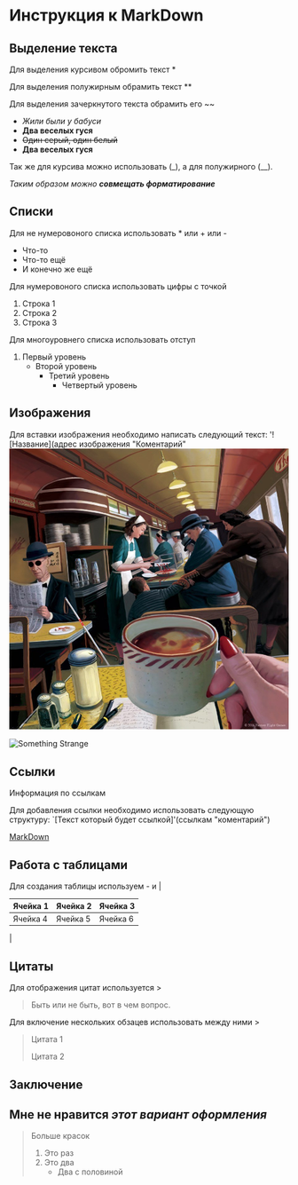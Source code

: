 # Инструкция к MarkDown

## Выделение текста

Для выделения курсивом обромить текст *

Для выделения полужирным обрамить текст **

Для выделения зачеркнутого текста обрамить его ~~

+ *Жили были у бабуси*
+ **Два веселых гуся**
+ ~~Один серый, один белый~~
+ **Два веселых гуся**

Так же для курсива можно использовать (_), а для полужирного (__).

_Таким образом можно **совмещать форматирование**_

## Списки

Для не нумеровоного списка использовать * или + или -

* Что-то
* Что-то ещё
* И конечно же ещё

Для нумеровоного списка использовать цифры с точкой

1. Строка 1
2. Строка 2
3. Строка 3

Для многоуровнего списка использовать отступ

1. Первый уровень
    * Второй уровень
        * Третий уровень
            * Четвертый уровень

## Изображения

Для вставки изображения необходимо написать следующий текст:
'![Название](адрес изображения "Коментарий"
![Horor](2.jpg "Что-то тут не так")

![Something Strange](https://i01.fotocdn.net/s126/e5c398cbb8df493e/public_pin_l/2868587606.jpg "Что-то тут не так")

## Ссылки

Информация по ссылкам

Для добавления ссылки необходимо использовать следующую структуру: `[Текст который будет ссылкой]'(ссылкам "коментарий")

[MarkDown](https://ru.markdown.net.br/ "Большая инструкция к MD")

## Работа с таблицами

Для создания таблицы используем - и |

| Ячейка 1 | Ячейка 2 | Ячейка 3|
|----------|----------|---------|
| Ячейка 4 | Ячейка 5 | Ячейка 6|
|

## Цитаты

Для отображения цитат используется >

>Быть или не быть, вот в чем вопрос.

Для включение нескольких обзацев использовать между ними >

>Цитата 1
>
>Цитата 2

## Заключение

## Мне **не нравится** _этот вариант оформления_
> Больше красок 
>
> 1. Это раз
> 9. Это два
>       + Два с половиной
